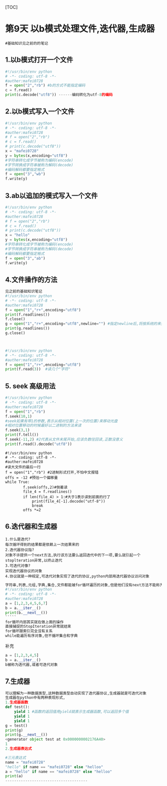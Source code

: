 [TOC]

# 第9天 以b模式处理文件,迭代器,生成器

```shell
#基础知识见之前的的笔记
```

## 1.以b模式打开一个文件                                                                                                                                                                                                                                                                                                                                                                                                                                                                                                                                                                                                                                                                                                                                                                                                                                                                                                                                                                                                                                                                                                                                                                                                                                                                                                                                                                                                                                                                                                                                                                                                                                                                                                                                                                                                                                                                                                                                                                                                                                                                                                                                                                                                                                                                                                                                                                                                                                                                                                                                                                                                                                                                                                                                                                                                                                                                                                                                                                                                                                                                                                                                                                                                                                                                                                                                                                                                                                                                                                                                                                                                                                                                                                                                                                                                                                                                                                                                                                                                                                                                                                                                                                                                                                                                                                                                                                                                                                                                                                                                                                                                                                                                                                                                                                                                                                                                                                                                                                                                                                                                                                                                                                                                                                                                                                                                                                                                                                                                                                                                                                                                                                                                                                                                                                                                                                                                                                                                                                                                                                                                                                                                                                                                                                                                                                                                                                                                                                                                                                                                                                                                                                                                                                                                                                                                                                                                                                                                                                                                                                                                                                                                                                                                                                                                                                                                                                                                                                                                                                                                                                                                                                                                                                                                                                                                                                                                                                                                                                                                                                                                                                                                                                                                                                                                                                                                                                                                                                                                                                                                                                                                                                                                                                                                                                                                                                                                                                                                                                                                                                                                                                                                                                                                                                                                                                                                                                                                                                                                                                                                                                                                                                                                                                                                                                                                                                                                                                                                                                                                                                                                                                                                                                                                                                                                                                                                                                                                                                                                                                                                                                                                                                                                                                                                                                                                                                                                                                                                                                                                                                                                                                                                                                                                                                                                                                                                                                                                                                                                                                                                                                                                                                                                                                                                                                                                                                                                                                                                                                                                                                                                                                                                                                                                                                                                                                                                                                                                                                                                                                                                                                                                                                                                                                                                                                                                                                                                                                                                                                                                                                                                                                                                                                                                                                                                                                                                                                                                                                                                                                                                                                                                                                                                                                                                                                                                                                                                                                                                                                                                                                                                                                                                                                                                                                                                                                                                                                                                                                                                                                                                                                                                                                                                                                                                                                                                                                                                                                                                                                                                                                                                                                                                                                                                                                                                                                                                                                                                                                                                                                                                                                                                                                                                                                                                                                                                                                                                                                                                                                                                                                                                                                                                                                                                                                                                                                                                                                                                                                                                                                                                                                                                                                                                                                                                                                                                                                                                                                                                                                                                                                                                                                                                                                                                                                                                                                                                                                                                                                                                                                                                                                                                                                                                                                                                                                                                                                                                                                                                                                                                                                                                                                                                                                                                                                                                                                                                                                                                                                                                                                                                                                                                                                                                                                                                                                                                                                                                                                                                                                                                                                                                                                                                                                                                                                                                                                                                                                                                                                                                                                                                                                                                                                                                                                                                                                                                                                                                                                                                                                                                                                                                                                                                                                                                                                                                                                                                                                                                                                                                                                                                                                                                                                                                                                                                                                                                                                                                                                                                                                                                                                                                                                                                                                                                                                                                                                                                                                                                                                                                                                                                                                                                                                                                                                                                                                                                                                                                                                                                                                                                                                                                                                                                                                                                                                                                                                                                                                                                                                                                                                                                                                                                                                                                                                                                                                                                                                                                                                                                                                                                                                                                                                                                                                                                                                                                                                                                                                                                                                                                                                                                                                                                                                                                                                                                                                                                                                                                                                                                                                                                                                                                                                                                                                                                                                                                                                                                                                                                                                                                                                                                                                                                                                                                                                                                                                                                                                                                                                                                                                                                                                                                                                                                                                                                                                                                                                                                                                                                                                                                                                                                                                                                                                                                                                                                                                                                                                                                                                                                                                                                                                                                                                                                                                                                                                                                                                                                                                                                                                                                                                                                                                                                                                                                                                                                                                                                                                                                                                                                                                                                                                                                                                                                                                                                                                                                                                                                                                                                                                                                                                                                                                                                                                                                                                                                                                                                                                                                                                                                                                                                                                                                                                                                                                                                                                                                                                                                                                                                                                                                                                                                                                                                                                                                                                                                                                                                                                                                                                                                                                                                                                                                                                                                                                                                                                                                                                                                                                                                                                                                                                                                                                                                                                                                                                                                                                                                                                                                                                                                                                                                                                                                                                                                                                                                                                                                                                                                                                                                                                                                                                                                                                                                                                                                                                                                                                                                                                                                                                                                                                                                                                                                                                                                                                                                                                                                                                                                                                                                                                                                                                                                                                                                                                                                                                                                                                                                                                                                                                                                                                                                                                                                                                                                                                                                                                                                                                                                                                                                                                                                                                                                                                                                                                                                                                                                                                                                                                                                                                                                                                                                                                                                                                                                                                                                                                                                                                                                                                                                                                                                                                                                                                                                                                                                                                                                                                                                                                                                                                                                                                                                                                                                                                                                                                                                                                                                                                                                                                                                                                                                                                                                                                                                                                                                                                                                                                                                                                                                                                                                                                                                                                                                                                                                                                                                                                                                                                                                                                                                                                                                                                                                                                                                                                                                                                                                                                                                                                                                                                                                                                                                                                                                                                                                                                                                                                                                                                                                                                                                                                                                                                                                                                                                                                                                                                                                                                                                                                                                                                                                                                                                                                                                                                                                                                                                                                                                                                                                                                                                                                                                                                                                                                                                                                                                                                                                                                                                                                                                                                                                                                                                                                                                                                                                                                                                                                                                                                                                                                                                                                                                                                                                                                                                                                                                                                                                                                                                                                                                                                                                                                                                                                                                                                                                                                                                                                                                                                                                                                                                                                                                                                                                                                                                                                                                                                                                                                                                                                                                                                                                                                                                                                                                                                                                                                                                                                                                                                                                                                                                                                                                                                                                                                                                                                                                                                                                                                                                                                                                                                                                                                                                                                                                                                                                                                                                                                                                                                                                                                                                                                                                                                                                                                                                                                                                                                                                                                                                                                                                                                                                                                                                                                                                                                                                                                                                                                                                                                                                                                                                                                                                                                                                                                                                                                                                                                                                                                                                                                                                                                                                                                                                                                                                                                                                                                                                                                                                                                                                                                                                                                                                                                                                                                                                                                                                                                                                                                                                                                                                                                                                                                                                                                                                                                                                                                                                                                                               

```python
#!/usr/bin/env python
# -*- coding: utf-8 -*-
#auther:mafei0728
f = open("2","rb") #b的方式不能指定编码
c = f.read()
print(c.decode("utf8")) ------编码转化为utf-8的编码
```

## 2.以b模式写入一个文件

```python
#!/usr/bin/env python
# -*- coding: utf-8 -*-
#auther:mafei0728
# f = open("2","rb")
# c = f.read()
# print(c.decode("utf8"))
x = "mafei0728"
y = bytes(x,encoding="utf8")
#字符串转化成字节被称为编码(encode)
#字节转换成字符串被称为解码(decode)
#编码解码都要指定格式
f = open("3","wb")
f.write(y)
```

## 3.ab以追加的模式写入一个文件

```python
#!/usr/bin/env python
# -*- coding: utf-8 -*-
#auther:mafei0728
# f = open("2","rb")
# c = f.read()
# print(c.decode("utf8"))
x = "hello"
y = bytes(x,encoding="utf8")
#字符串转化成字节被称为编码(encode)
#字节转换成字符串被称为解码(decode)
#编码解码都要指定格式
f = open("3","ab")
f.write(y)
```

## 4.文件操作的方法

```python
见之前的基础知识笔记
#!/usr/bin/env python
# -*- coding: utf-8 -*-
#auther:mafei0728
f = open("1","r+",encoding="utf8")
print(f.readlines())
f.close()
g = open("1","r+",encoding="utf8",newline="") #指定newline后,将按系统的来处理,不然默认\n处理
print(g.readlines())
g.close()



#!/usr/bin/env python
# -*- coding: utf-8 -*-
#auther:mafei0728
f = open("1","r+",encoding="utf8")
print(f.read(3))  #读几个"字符"

```

## 5. seek 高级用法

```python
#!/usr/bin/env python
# -*- coding: utf-8 -*-
#auther:mafei0728
f = open("1","rb")
f.seek(10,1)
#seek如果有带1的参数,表示从相对位置(上一次的位置)来移动光盘
#相对位置移动的时候最好以二进制的方法来读
f.seek(3,1)
print(f.tell())
f.seek(-11,2) #2代表从文件末尾开始,应该负数往回读,正数没意义
print(f.read().decode("utf8"))
```

```shell
#!/usr/bin/env python
# -*- coding: utf-8 -*-
#auther:mafei0728
#读大文件的最后一行
f = open("1","rb") #2进制形式打开,不怕中文报错
offs = -12 #预估一个偏移量
while True:
        f.seek(offs,2)#倒着读
        file_4 = f.readlines()
        if len(file_4) > 1:#大于1表示读到前面的行了
            print(file_4[-1].decode("utf-8"))
            break
        offs *=2
```

## 6.迭代器和生成器

```shell
1.什么是迭代?
每次循环得到的结果都是依赖上一次结果来的
2.迭代器协议指?
对象不许提供一个next方法,执行该方法要么返回迭代中的下一项,要么就引起一个stoplteration异常,以终止迭代
3.可迭代对像?
实现迭代器协议的对象
4.协议就是一种规定,可迭代对象实现了迭代的协议,python内部用迭代器协议访问对象
```

```python
字符串,列表,元组,字典,集合,文件都能被for循环遍历的对象,但是他们没有next方法不能称为可迭代的对象,只是内部调用了_iter_()方法
#!/usr/bin/env python
# -*- coding: utf-8 -*-
#auther:mafei0728
a = [1,2,3,4,5,6,7]
b = a.__iter__()
print(b.__next__())
​`````
for循环内部其实就在做上面的操作
直接捕捉的StopIteration异常就结束
for循环跟索引完全没有关系
while能遍历有序对象,但不循环集合和字典
```

补充

```python
a = [1,2,3,4,5]
b = a.__iter__()
b被称为迭代器,或者可迭代对象

```

## 7.生成器

```python
可以理解为一种数据类型,这种数据类型自动实现了迭代器协议,生成器就是可迭代对象
生成器在python中有两种表现形式,
1.生成器函数
def test():
    yield 1 #函数的返回值用yield就表示生成器函数,可以返回多个值
    yield 1
    yield 1
g = test()
print(g)
print(g.__next__())
<generator object test at 0x0000000002176A40>
1
2.生成器表达式
```

```python
#三元表达式
name = "mafei0728"
"hello" if name == "mafei0728" else "helloo"
a = "hello" if name == "mafei0728" else "helloo"
print(a)
-------------------------------------


```

